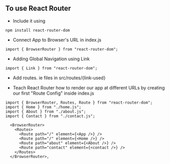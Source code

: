 ## To use React Router

- Include it using 
```
npm install react-router-dom
```

- Connect App to Browser's URL in index.js

```
import { BrowserRouter } from "react-router-dom";
```

- Adding Global Navigation using Link
```
import { Link } from "react-router-dom";
```

- Add routes. ie files in src/routes/{link-used}

- Teach React Router how to render our app at different URLs by creating our first "Route Config" inside index.js
```
import { BrowserRouter, Routes, Route } from "react-router-dom";
import { Home } from "./home.js";
import { About } from "./about.js";
import { Contact } from "./contact.js";

  <BrowserRouter>
    <Routes>
      <Route path="/" element={<App />} />
      <Route path="/" element={<Home />} />
      <Route path="about" element={<About />} />
      <Route path="contact" element={<contact />} />
    </Routes>
  </BrowserRouter>,
```